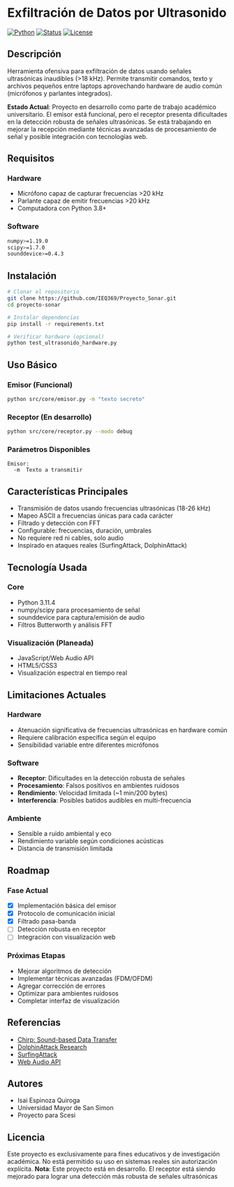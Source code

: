 # Exfiltración de Datos por Ultrasonido

[![Python](https://img.shields.io/badge/Python-3.8+-blue.svg)](https://www.python.org/downloads/)
[![Status](https://img.shields.io/badge/Status-In_Development-orange.svg)](STATUS)
[![License](https://img.shields.io/badge/License-Educational-green.svg)](LICENSE)

## Descripción

Herramienta ofensiva para exfiltración de datos usando señales ultrasónicas inaudibles (>18 kHz). Permite transmitir comandos, texto y archivos pequeños entre laptops aprovechando hardware de audio común (micrófonos y parlantes integrados).

**Estado Actual**: Proyecto en desarrollo como parte de trabajo académico universitario. El emisor está funcional, pero el receptor presenta dificultades en la detección robusta de señales ultrasónicas. Se está trabajando en mejorar la recepción mediante técnicas avanzadas de procesamiento de señal y posible integración con tecnologías web.

## Requisitos

### Hardware
- Micrófono capaz de capturar frecuencias >20 kHz
- Parlante capaz de emitir frecuencias >20 kHz
- Computadora con Python 3.8+

### Software
```bash
numpy>=1.19.0
scipy>=1.7.0
sounddevice>=0.4.3
```

## Instalación

```bash
# Clonar el repositorio
git clone https://github.com/IEQ369/Proyecto_Sonar.git
cd proyecto-sonar

# Instalar dependencias
pip install -r requirements.txt

# Verificar hardware (opcional)
python test_ultrasonido_hardware.py
```

## Uso Básico

### Emisor (Funcional)
```bash
python src/core/emisor.py -m "texto secreto"
```

### Receptor (En desarrollo)
```bash
python src/core/receptor.py --modo debug
```

### Parámetros Disponibles
```
Emisor:
  -m  Texto a transmitir

```

## Características Principales

- Transmisión de datos usando frecuencias ultrasónicas (18-26 kHz)
- Mapeo ASCII a frecuencias únicas para cada carácter
- Filtrado y detección con FFT
- Configurable: frecuencias, duración, umbrales
- No requiere red ni cables, solo audio
- Inspirado en ataques reales (SurfingAttack, DolphinAttack)

## Tecnología Usada

### Core
- Python 3.11.4
- numpy/scipy para procesamiento de señal
- sounddevice para captura/emisión de audio
- Filtros Butterworth y análisis FFT

### Visualización (Planeada)
- JavaScript/Web Audio API
- HTML5/CSS3
- Visualización espectral en tiempo real

## Limitaciones Actuales

### Hardware
- Atenuación significativa de frecuencias ultrasónicas en hardware común
- Requiere calibración específica según el equipo
- Sensibilidad variable entre diferentes micrófonos

### Software
- **Receptor**: Dificultades en la detección robusta de señales
- **Procesamiento**: Falsos positivos en ambientes ruidosos
- **Rendimiento**: Velocidad limitada (~1 min/200 bytes)
- **Interferencia**: Posibles batidos audibles en multi-frecuencia

### Ambiente
- Sensible a ruido ambiental y eco
- Rendimiento variable según condiciones acústicas
- Distancia de transmisión limitada

## Roadmap

### Fase Actual
- [x] Implementación básica del emisor
- [x] Protocolo de comunicación inicial
- [x] Filtrado pasa-banda
- [ ] Detección robusta en receptor
- [ ] Integración con visualización web

### Próximas Etapas
- Mejorar algoritmos de detección
- Implementar técnicas avanzadas (FDM/OFDM)
- Agregar corrección de errores
- Optimizar para ambientes ruidosos
- Completar interfaz de visualización

## Referencias

- [Chirp: Sound-based Data Transfer](https://github.com/solst-ice/chirp)
- [DolphinAttack Research](https://github.com/walac/dolphin-attack)
- [SurfingAttack](https://surfingattack.github.io/)
- [Web Audio API](https://developer.mozilla.org/en-US/docs/Web/API/Web_Audio_API)

## Autores

- Isai Espinoza Quiroga
- Universidad Mayor de San Simon
- Proyecto para Scesi

## Licencia

Este proyecto es exclusivamente para fines educativos y de investigación académica. No está permitido su uso en sistemas reales sin autorización explícita.
**Nota**: Este proyecto está en desarrollo. El receptor está siendo mejorado para lograr una detección más robusta de señales ultrasónicas
